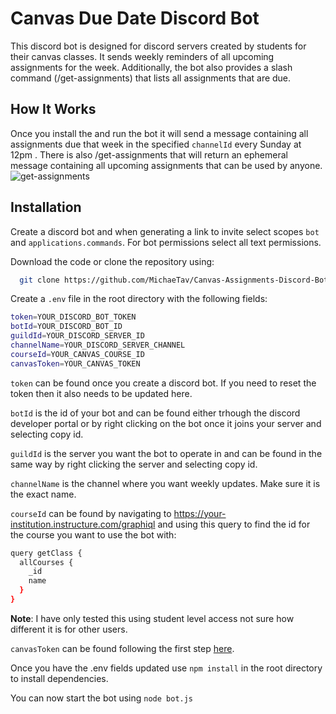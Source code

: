 
# Canvas Due Date Discord Bot

This discord bot is designed for discord servers created by students for their canvas classes. It sends weekly reminders of all upcoming assignments for the week. Additionally, the bot also provides a slash command (/get-assignments) that lists all assignments that are due. 
## How It Works
Once you install the and run the bot it will send a message containing all assignments due that week in the specified `channelId` every Sunday at 12pm . There is also /get-assignments that will return an ephemeral message containing all upcoming assignments that can be used by anyone.
![get-assignments](https://i.imgur.com/jXEhWWj.png)
## Installation

Create a discord bot and when generating a link to invite select scopes `bot` and `applications.commands`. For bot permissions select all text permissions.

Download the code or clone the repository using:
```bash
  git clone https://github.com/MichaeTav/Canvas-Assignments-Discord-Bot.git
```
Create a `.env` file in the root directory with the following fields:
```bash
token=YOUR_DISCORD_BOT_TOKEN
botId=YOUR_DISCORD_BOT_ID
guildId=YOUR_DISCORD_SERVER_ID
channelName=YOUR_DISCORD_SERVER_CHANNEL
courseId=YOUR_CANVAS_COURSE_ID
canvasToken=YOUR_CANVAS_TOKEN
```
`token` can be found once you create a discord bot. If you need to reset the token then it also needs to be updated here.

`botId` is the id of your bot and can be found either trhough the discord developer portal or by right clicking on the bot once it joins your server and selecting copy id.

`guildId` is the server you want the bot to operate in and can be found in the same way by right clicking the server and selecting copy id.

`channelName` is the channel where you want weekly updates. Make sure it is the exact name.

`courseId` can be found by navigating to https://your-institution.instructure.com/graphiql and using this query to find the id for the course you want to use the bot with:
```bash
query getClass {
  allCourses {
    _id
    name
  }
}
```
**Note**: I have only tested this using student level access not sure how different it is for other users.

`canvasToken` can be found following the first step [here](https://learninganalytics.ubc.ca/for-students/canvas-api/).

Once you have the .env fields updated use `npm install` in the root directory to install dependencies. 

You can now start the bot using `node bot.js`
